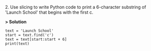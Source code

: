 2\. Use slicing to write Python code to print a 6-character substring of 'Launch School' that begins with the first c.

**> Solution**
```
text = 'Launch School'
start = text.find('c')
text = text[start:start + 6]
print(text)
```